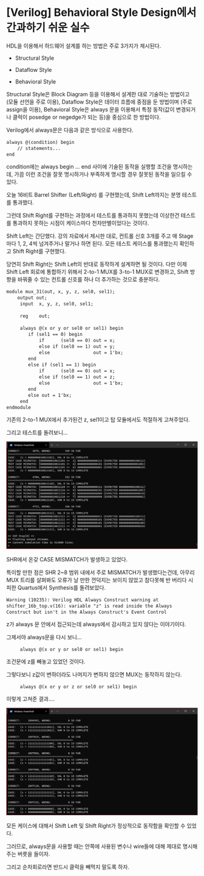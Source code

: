 # [Verilog] Behavioral Style Design에서 간과하기 쉬운 실수

HDL을 이용해서 하드웨어 설계를 하는 방법은 주로 3가지가 제시된다.

 

 - Structural Style

 - Dataflow Style

 - Behavioral Style

 

Structural Style은 Block Diagram 등을 이용해서 설계한 대로 기술하는 방법이고 (모듈 선언을 주로 이용), Dataflow Style은 데이터 흐름에 중점을 둔 방법이며 (주로 assign을 이용), Behavioral Style은 always 문을 이용해서 특정 동작(값이 변경되거나 클럭이 posedge or negedge가 되는 등)을 중심으로 한 방법이다.

 

Verilog에서 always문은 다음과 같은 방식으로 사용한다.
```
always @(condition) begin
    // statements...
end
```
condition에는 always begin ... end 사이에 기술된 동작을 실행할 조건을 명시하는데, 가끔 이런 조건을 잘못 명시하거나 부족하게 명시할 경우 잘못된 동작을 일으킬 수 있다.

 

오늘 16비트 Barrel Shifter (Left/Right) 를 구현했는데, Shift Left까지는 분명 테스트를 통과했다.

그런데 Shift Right를 구현하는 과정에서 테스트를 통과하지 못했는데 이상한건 테스트를 통과하지 못하는 시점이 케이스마다 천차만별이었다는 것이다.

 

Shift Left는 간단했다. 강의 자료에서 제시한 대로, 컨트롤 신호 3개를 주고 매 Stage마다 1, 2, 4씩 넘겨주거나 말거나 하면 된다. 모든 테스트 케이스를 통과했는지 확인하고 Shift Right를 구현했다.

 

당연히 Shift Right는 Shift Left의 반대로 동작하게 설계하면 될 것이다. 다만 이제 Shift Left 회로에 통합하기 위해서 2-to-1 MUX를 3-to-1 MUX로 변경하고, Shift 방향을 바꿔줄 수 있는 컨트롤 신호를 하나 더 추가하는 것으로 충분하다.
```
module mux_31(out, x, y, z, sel0, sel1);
    output out;
     input  x, y, z, sel0, sel1;
     
     reg    out;
     
     always @(x or y or sel0 or sel1) begin
        if (sel1 == 0) begin
            if      (sel0 == 0) out = x;
            else if (sel0 == 1) out = y;
            else                out = 1'bx;
        end
        else if (sel1 == 1) begin
            if      (sel0 == 0) out = x;
            else if (sel0 == 1) out = z;
            else                out = 1'bx;
        end
        else out = 1'bx;
     end
endmodule
```
기존의 2-to-1 MUX에서 추가된건 z, sel1이고 탑 모듈에서도 적절하게 고쳐주었다.

그리고 테스트를 돌려보니...

 
![](assets/200518-1.png)

SHR에서 온갖 CASE MISMATCH가 발생하고 있었다.

 

특이할 만한 점은 SHR 2~8 범위 내에서 주로 MISMATCH가 발생했다는건데, 아무리 MUX 트리를 살펴봐도 오류가 날 만한 껀덕지는 보이지 않았고 참다못해 반 버리다 시피한 Quartus에서 Synthesis를 돌려보았다.
```
Warning (10235): Verilog HDL Always Construct warning at shifter_16b_top.v(16): variable "z" is read inside the Always Construct but isn't in the Always Construct's Event Control
```
z가 always 문 안에서 접근되는데 always에서 감시하고 있지 않다는 이야기이다.

그제서야 always문을 다시 보니...
```
     always @(x or y or sel0 or sel1) begin
```
조건문에 z를 빼놓고 있었던 것이다.

그렇다보니 z값이 변하더라도 나머지가 변하지 않으면 MUX는 동작하지 않는다. 
```
     always @(x or y or z or sel0 or sel1) begin
```
이렇게 고쳐준 결과....

 
![](assets/200518-2.png)

 

모든 케이스에 대해서 Shift Left 및 Shift Right가 정상적으로 동작함을 확인할 수 있었다.

 

그러므로, always문을 사용할 때는 안쪽에 사용된 변수나 wire들에 대해 제대로 명시해주는 버릇을 들이자.

그리고 순차회로라면 반드시 클럭을 빼먹지 말도록 하자.